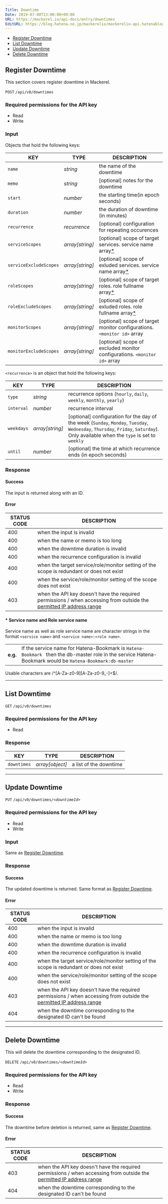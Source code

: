 ```yaml
---
Title: Downtime
Date: 2019-07-08T13:00:00+09:00
URL: https://mackerel.io/api-docs/entry/downtimes
EditURL: https://blog.hatena.ne.jp/mackerelio/mackerelio-api.hatenablog.mackerel.io/atom/entry/26006613439791288
---
```


<ul class="internal-nav">
  <li><a href="#create">Register Downtime</a></li>
  <li><a href="#list">List Downtime</a></li>
  <li><a href="#update">Update Downtime</a></li>
  <li><a href="#delete">Delete Downtime</a></li>
</ul>


<h2 id="create">Register Downtime</h2>

This section covers register downtime in Mackerel.

<p class="type-post">
  <code>POST</code>
  <code>/api/v0/downtimes</code>
</p>

### Required permissions for the API key
<ul class="api-key">
  <li class="label-read">Read</li>
  <li class="label-write">Write</li>
</ul>

### Input
Objects that hold the following keys:

| KEY | TYPE | DESCRIPTION |
| --- | ---- | ----------- |
| `name` | *string* | the name of the downtime |
| `memo` | *string* | [optional] notes for the downtime |
| `start` | *number* | the starting time(in epoch seconds) |
| `duration` | *number* | the duration of downtime (in minutes) |
| `recurrence` | *recurrence* | [optional] configuration for repeating occurences |
| `serviceScopes` | *array[string]* | [optional] scope of target services. service name array[*](#service-name-and-role-fullname) |
| `serviceExcludeScopes` | *array[string]* | [optional] scope of exluded services. service name array[*](#service-name-and-role-fullname) |
| `roleScopes` | *array[string]* | [optional] scope of target roles. role fullname array[*](#service-name-and-role-fullname) |
| `roleExcludeScopes` | *array[string]* | [optional] scope of exluded roles. role fullname array[*](#service-name-and-role-fullname) |
| `monitorScopes` | *array[string]* | [optional] scope of target monitor configurations. `<monitor id>` array |
| `monitorExcludeScopes` | *array[string]* | [optional] scope of excluded monitor configurations. `<monitor id>` array |

`<recurrence>` is an object that hold the following keys:

| KEY | TYPE | DESCRIPTION |
| --- | ---- | ----------- |
| `type` | *string* | recurrence options (`hourly`, `daily`, `weekly`, `monthly`, `yearly`) |
| `interval` | *number* | recurrence interval |
| `weekdays` | *array[string]* | [optional] configuration for the day of the week (`Sunday`, `Monday`, `Tuesday`, `Wednesday`, `Thursday`, `Friday`, `Saturday`). Only available when the `type` is set to `weekly` |
| `until` | *number* | [optional] the time at which recurrence ends (in epoch seconds) |

### Response
#### Success
The input is returned along with an ID.

#### Error
<table class="default api-error-table">
  <thead>
    <tr>
      <th class="status-code">STATUS CODE</th>
      <th class="description">DESCRIPTION</th>
    </tr>
  </thead>
  <tbody>
    <tr>
      <td>400</td>
      <td>when the input is invalid</td>
    </tr>
    <tr>
      <td>400</td>
      <td>when the name or memo is too long</td>
    </tr>
    <tr>
      <td>400</td>
      <td>when the downtime duration is invalid</td>
    </tr>
    <tr>
      <td>400</td>
      <td>when the recurrence configuration is invalid</td>
    </tr>
    <tr>
      <td>400</td>
      <td>when the target service/role/monitor setting of the scope is redundant or does not exist</td>
    </tr>
    <tr>
      <td>400</td>
      <td>when the service/role/monitor setting of the scope does not exist</td>
    </tr>
    <tr>
      <td>403</td>
      <td>when the API key doesn't have the required permissions / when accessing from outside the <a href="https://support.mackerel.io/hc/en-us/articles/360039701952" target="_blank">permitted IP address range</a></td>
    </tr>
  </tbody>
</table>

<h4 id="service-name-and-role-fullname">* Service name and Role service name</h4>

Service name as well as role service name are character strings in the format `<service name>` and `<service name>:<role name>`.

<table class="eg-table">
  <tbody>
  <tr>
    <th>e.g.</th>
    <td>If the service name for Hatena-Bookmark is <code>Hatena-Bookmark </code> then the db-master role in the service Hatena-Bookmark would be <code>Hatena-Bookmark:db-master</code> </td>
    </tr>
  </tbody>
</table>

Usable characters are /^[A-Za-z0-9][A-Za-z0-9_-]+$/.

----------------------------------------------

<h2 id="list">List Downtime</h2>
<p class="type-get">
  <code>GET</code>
  <code>/api/v0/downtimes</code>
</p>

### Required permissions for the API key
<ul class="api-key">
  <li class="label-read">Read</li>
</ul>

### Response
| KEY         | TYPE            | DESCRIPTION             |
| ----------- | --------------- | ----------------------- |
| `downtimes` | *array[object]* | a list of the downtime |


----------------------------------------------

<h2 id="update">Update Downtime</h2>
<p class="type-put">
  <code>PUT</code>
  <code>/api/v0/downtimes/<em>&lt;downtimeId&gt;</em></code>
</p>

### Required permissions for the API key
<ul class="api-key">
  <li class="label-read">Read</li>
  <li class="label-write">Write</li>
</ul>

### Input
Same as [Register Downtime](#create).

### Response
#### Success
The updated downtime is returned. Same format as [Register Downtime](#create).

#### Error

<table class="default api-error-table">
  <thead>
    <tr>
      <th class="status-code">STATUS CODE</th>
      <th class="description">DESCRIPTION</th>
    </tr>
  </thead>
  <tbody>
    <tr>
      <td>400</td>
      <td>when the input is invalid</td>
    </tr>
    <tr>
      <td>400</td>
      <td>when the name or memo is too long</td>
    </tr>
    <tr>
      <td>400</td>
      <td>when the downtime duration is invalid</td>
    </tr>
    <tr>
      <td>400</td>
      <td>when the recurrence configuration is invalid</td>
    </tr>
    <tr>
      <td>400</td>
      <td>when the target service/role/monitor setting of the scope is redundant or does not exist</td>
    </tr>
    <tr>
      <td>400</td>
      <td>when the service/role/monitor setting of the scope does not exist</td>
    </tr>
    <tr>
      <td>403</td>
      <td>when the API key doesn't have the required permissions / when accessing from outside the <a href="https://support.mackerel.io/hc/en-us/articles/360039701952" target="_blank">permitted IP address range</a></td>
    </tr>
    <tr>
      <td>404</td>
      <td>when the downtime corresponding to the designated ID can't be found</td>
    </tr>
  </tbody>
</table>

----------------------------------------------

<h2 id="delete">Delete Downtime</h2>

This will delete the downtime corresponding to the designated ID.

<p class="type-delete">
  <code>DELETE</code>
  <code>/api/v0/downtimes/<em>&lt;downtimeId&gt;</em></code>
</p>

### Required permissions for the API key
<ul class="api-key">
  <li class="label-read">Read</li>
  <li class="label-write">Write</li>
</ul>

### Response
#### Success
The downtime before deletion is returned, same as [Register Downtime](#create).

#### Error

<table class="default api-error-table">
  <thead>
    <tr>
      <th class="status-code">STATUS CODE</th>
      <th class="description">DESCRIPTION</th>
    </tr>
  </thead>
  <tbody>
    <tr>
      <td>403</td>
      <td>when the API key doesn't have the required permissions / when accessing from outside the <a href="https://support.mackerel.io/hc/en-us/articles/360039701952" target="_blank">permitted IP address range</a></td>
    </tr>
    <tr>
      <td>404</td>
      <td>when the downtime corresponding to the designated ID can't be found</td>
    </tr>
  </tbody>
</table>
